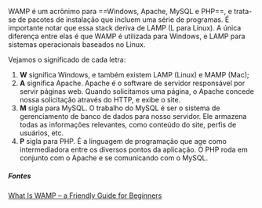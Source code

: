 WAMP é um acrônimo para ==Windows, Apache, MySQL e PHP==, e trata-se de pacotes de instalação que incluem uma série de programas. É importante notar que essa stack deriva de LAMP (L para Linux). A única diferença entre elas é que WAMP é utilizada para Windows, e LAMP para sistemas operacionais baseados no Linux.

Vejamos o significado de cada letra:
1. **W** significa Windows, e também existem LAMP (Linux) e MAMP (Mac);
2. **A** significa Apache. Apache é o software de servidor responsável por servir páginas web. Quando solicitamos uma página, o Apache concede nossa solicitação através do HTTP, e exibe o site.
3. **M** sigla para MySQL. O trabalho do MySQL é ser o sistema de gerenciamento de banco de dados para nosso servidor. Ele armazena todas as informações relevantes, como conteúdo do site, perfis de usuários, etc.
4. **P** sigla para PHP. É a linguagem de programação que age como intermediadora entre os diversos pontos da aplicação. O PHP roda em conjunto com o Apache e se comunicando com o MySQL.

##### Fontes
[What Is WAMP – a Friendly Guide for Beginners](https://www.hostinger.com/tutorials/what-is-wamp)

